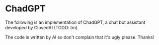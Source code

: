 # ChadGPT

The following is an implementation of ChadGPT, a chat bot assistant developed by ClosedAI (TODO: tm).


The code is written by AI so don't complain that it's ugly please. Thanks!
